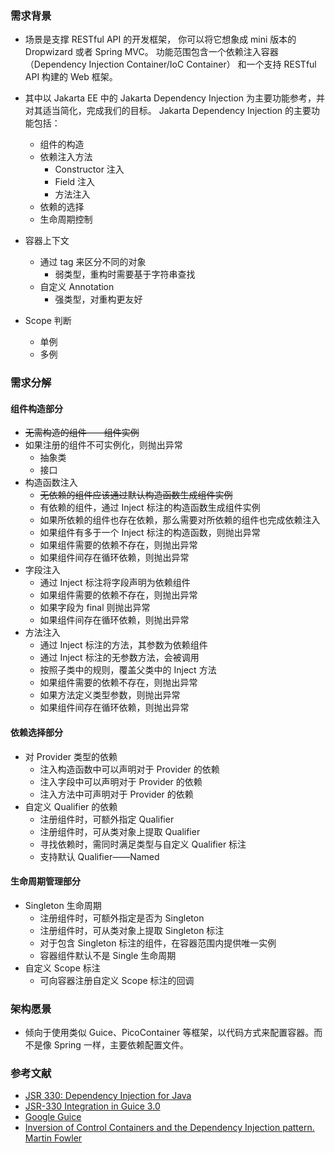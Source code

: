 ###  需求背景
- 场景是支撑 RESTful API 的开发框架，
你可以将它想象成 mini 版本的 Dropwizard 或者 Spring MVC。
功能范围包含一个依赖注入容器（Dependency Injection Container/IoC Container）
和一个支持 RESTful API 构建的 Web 框架。

- 其中以 Jakarta EE 中的 Jakarta Dependency Injection 为主要功能参考，并对其适当简化，完成我们的目标。 Jakarta Dependency Injection 的主要功能包括：
  - 组件的构造
  - 依赖注入方法
    - Constructor 注入
    - Field 注入
    - 方法注入
  - 依赖的选择
  - 生命周期控制
- 容器上下文
  - 通过 tag 来区分不同的对象
    - 弱类型，重构时需要基于字符串查找
  - 自定义 Annotation
    - 强类型，对重构更友好
- Scope 判断
  - 单例
  - 多例



### 需求分解

#### 组件构造部分

- ~~无需构造的组件——组件实例~~
- 如果注册的组件不可实例化，则抛出异常
    - 抽象类
    - 接口
- 构造函数注入
    - ~~无依赖的组件应该通过默认构造函数生成组件实例~~
    - 有依赖的组件，通过 Inject 标注的构造函数生成组件实例
    - 如果所依赖的组件也存在依赖，那么需要对所依赖的组件也完成依赖注入
    - 如果组件有多于一个 Inject 标注的构造函数，则抛出异常
    - 如果组件需要的依赖不存在，则抛出异常
    - 如果组件间存在循环依赖，则抛出异常
- 字段注入
    - 通过 Inject 标注将字段声明为依赖组件
    - 如果组件需要的依赖不存在，则抛出异常
    - 如果字段为 final 则抛出异常
    - 如果组件间存在循环依赖，则抛出异常
- 方法注入
    - 通过 Inject 标注的方法，其参数为依赖组件
    - 通过 Inject 标注的无参数方法，会被调用
    - 按照子类中的规则，覆盖父类中的 Inject 方法
    - 如果组件需要的依赖不存在，则抛出异常
    - 如果方法定义类型参数，则抛出异常
    - 如果组件间存在循环依赖，则抛出异常

#### 依赖选择部分

- 对 Provider 类型的依赖
    - 注入构造函数中可以声明对于 Provider 的依赖
    - 注入字段中可以声明对于 Provider 的依赖
    - 注入方法中可声明对于 Provider 的依赖
- 自定义 Qualifier 的依赖
    - 注册组件时，可额外指定 Qualifier
    - 注册组件时，可从类对象上提取 Qualifier
    - 寻找依赖时，需同时满足类型与自定义 Qualifier 标注
    - 支持默认 Qualifier——Named

#### 生命周期管理部分

- Singleton 生命周期
    - 注册组件时，可额外指定是否为 Singleton
    - 注册组件时，可从类对象上提取 Singleton 标注
    - 对于包含 Singleton 标注的组件，在容器范围内提供唯一实例
    - 容器组件默认不是 Single 生命周期
- 自定义 Scope 标注
    - 可向容器注册自定义 Scope 标注的回调



### 架构愿景

- 倾向于使用类似 Guice、PicoContainer 等框架，以代码方式来配置容器。而不是像 Spring 一样，主要依赖配置文件。



### 参考文献

- [JSR 330: Dependency Injection for Java](https://jcp.org/en/jsr/detail?id=330)
- [JSR-330 Integration in Guice 3.0](https://github.com/google/guice/wiki/JSR330)
- [Google Guice](https://github.com/google/guice)
- [Inversion of Control Containers and the Dependency Injection pattern. Martin Fowler](https://martinfowler.com/articles/injection.html)

## 